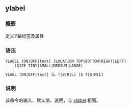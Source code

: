 ## ylabel

### 概要

定义Y轴标签及属性

### 语法

``` {.bash}
YLABEL [ON|OFF|text] [LOCATION TOP|BOTTOM|RIGHT|LEFT]
    [SIZE TINY|SMALL|MEDIUM|LARGE]
```
``` {.bash}
YLABL [ON|OFF|text] [L T|B|R|L] [S T|S|M|L]
```

### 说明

该命令的输入、默认值、说明，与 [xlabel](/commands/xlabel.md) 相同。
